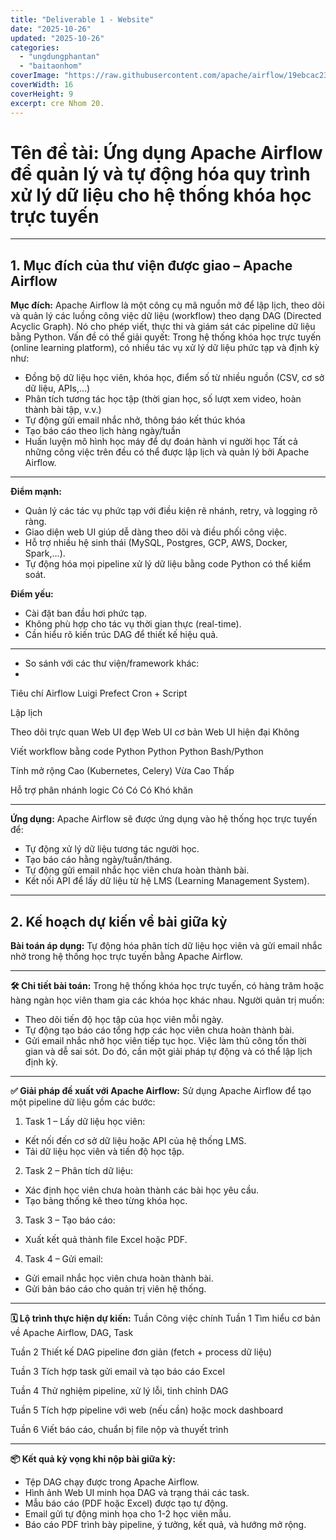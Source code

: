 ```yaml
---
title: "Deliverable 1 - Website"
date: "2025-10-26"
updated: "2025-10-26"
categories:
  - "ungdungphantan"
  - "baitaonhom"
coverImage: "https://raw.githubusercontent.com/apache/airflow/19ebcac2395ef9a6b6ded3a2faa29dc960c1e635/docs/apache-airflow/img/logos/wordmark_1.png"
coverWidth: 16
coverHeight: 9
excerpt: cre Nhom 20.
---
```


# Tên đề tài: Ứng dụng Apache Airflow để quản lý và tự động hóa quy trình xử lý dữ liệu cho hệ thống khóa học trực tuyến
________________________________________
## 1. Mục đích của thư viện được giao – Apache Airflow
**Mục đích:**
Apache Airflow là một công cụ mã nguồn mở để lập lịch, theo dõi và quản lý các luồng công việc dữ liệu (workflow) theo dạng DAG (Directed Acyclic Graph). Nó cho phép viết, thực thi và giám sát các pipeline dữ liệu bằng Python.
Vấn đề có thể giải quyết:
Trong hệ thống khóa học trực tuyến (online learning platform), có nhiều tác vụ xử lý dữ liệu phức tạp và định kỳ như:
-	Đồng bộ dữ liệu học viên, khóa học, điểm số từ nhiều nguồn (CSV, cơ sở dữ liệu, APIs,...)
-	Phân tích tương tác học tập (thời gian học, số lượt xem video, hoàn thành bài tập, v.v.)
-	Tự động gửi email nhắc nhở, thông báo kết thúc khóa
-	Tạo báo cáo theo lịch hàng ngày/tuần
-	Huấn luyện mô hình học máy để dự đoán hành vi người học
Tất cả những công việc trên đều có thể được lập lịch và quản lý bởi Apache Airflow.
________________________________________
**Điểm mạnh:**
-	Quản lý các tác vụ phức tạp với điều kiện rẽ nhánh, retry, và logging rõ ràng.
-	Giao diện web UI giúp dễ dàng theo dõi và điều phối công việc.
-	Hỗ trợ nhiều hệ sinh thái (MySQL, Postgres, GCP, AWS, Docker, Spark,...).
-	Tự động hóa mọi pipeline xử lý dữ liệu bằng code Python có thể kiểm soát.

**Điểm yếu:**
-	Cài đặt ban đầu hơi phức tạp.
-	Không phù hợp cho tác vụ thời gian thực (real-time).
-	Cần hiểu rõ kiến trúc DAG để thiết kế hiệu quả.
________________________________________
- So sánh với các thư viện/framework khác:
- 
Tiêu chí	Airflow	Luigi	Prefect	Cron + Script

Lập lịch

Theo dõi trực quan	Web UI đẹp	Web UI cơ bản	Web UI hiện đại	Không

Viết workflow bằng code	Python	Python	Python	Bash/Python

Tính mở rộng	Cao (Kubernetes, Celery)	Vừa	Cao	Thấp

Hỗ trợ phân nhánh logic	Có	Có	Có	Khó khăn
________________________________________
**Ứng dụng:** 
Apache Airflow sẽ được ứng dụng vào hệ thống học trực tuyến để:
-	Tự động xử lý dữ liệu tương tác người học.
-	Tạo báo cáo hằng ngày/tuần/tháng.
-	Tự động gửi email nhắc học viên chưa hoàn thành bài.
-	Kết nối API để lấy dữ liệu từ hệ LMS (Learning Management System).
________________________________________
## 2. Kế hoạch dự kiến về bài giữa kỳ
**Bài toán áp dụng:**
Tự động hóa phân tích dữ liệu học viên và gửi email nhắc nhở trong hệ thống học trực tuyến bằng Apache Airflow.
________________________________________
**🛠 Chi tiết bài toán:**
Trong hệ thống khóa học trực tuyến, có hàng trăm hoặc hàng ngàn học viên tham gia các khóa học khác nhau. Người quản trị muốn:
-	Theo dõi tiến độ học tập của học viên mỗi ngày.
-	Tự động tạo báo cáo tổng hợp các học viên chưa hoàn thành bài.
-	Gửi email nhắc nhở học viên tiếp tục học.
Việc làm thủ công tốn thời gian và dễ sai sót. Do đó, cần một giải pháp tự động và có thể lập lịch định kỳ.
________________________________________
**✅ Giải pháp đề xuất với Apache Airflow:**
Sử dụng Apache Airflow để tạo một pipeline dữ liệu gồm các bước:
1.	Task 1 – Lấy dữ liệu học viên:
-	Kết nối đến cơ sở dữ liệu hoặc API của hệ thống LMS.
-	Tải dữ liệu học viên và tiến độ học tập.
2.	Task 2 – Phân tích dữ liệu:
-	Xác định học viên chưa hoàn thành các bài học yêu cầu.
-	Tạo bảng thống kê theo từng khóa học.
3.	Task 3 – Tạo báo cáo:
-	Xuất kết quả thành file Excel hoặc PDF.
4.	Task 4 – Gửi email:
-	Gửi email nhắc học viên chưa hoàn thành bài.
-	Gửi bản báo cáo cho quản trị viên hệ thống.
________________________________________
**🗓 Lộ trình thực hiện dự kiến:**
Tuần	Công việc chính
Tuần 1	Tìm hiểu cơ bản về Apache Airflow, DAG, Task

Tuần 2	Thiết kế DAG pipeline đơn giản (fetch + process dữ liệu)

Tuần 3	Tích hợp task gửi email và tạo báo cáo Excel

Tuần 4	Thử nghiệm pipeline, xử lý lỗi, tinh chỉnh DAG

Tuần 5	Tích hợp pipeline với web (nếu cần) hoặc mock dashboard

Tuần 6	Viết báo cáo, chuẩn bị file nộp và thuyết trình
________________________________________
**📦 Kết quả kỳ vọng khi nộp bài giữa kỳ:**
-	Tệp DAG chạy được trong Apache Airflow.
-	Hình ảnh Web UI minh họa DAG và trạng thái các task.
-	Mẫu báo cáo (PDF hoặc Excel) được tạo tự động.
-	Email gửi tự động minh họa cho 1-2 học viên mẫu.
-	Báo cáo PDF trình bày pipeline, ý tưởng, kết quả, và hướng mở rộng.

